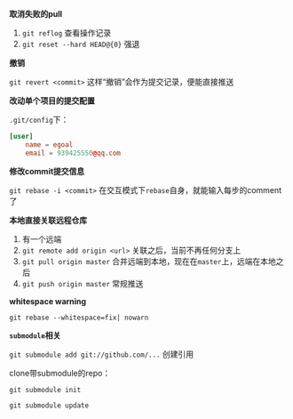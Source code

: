 **取消失败的pull**

1. `git reflog`  查看操作记录
2. `git reset --hard HEAD@{0}` 强退



**撤销**

`git revert <commit>` 这样“撤销”会作为提交记录，便能直接推送



**改动单个项目的提交配置**

`.git/config`下：

```toml
[user]
	name = egoal
	email = 939425550@qq.com
```



**修改commit提交信息**

`git rebase -i <commit>` 在交互模式下`rebase`自身，就能输入每步的comment了



**本地直接关联远程仓库**

1. 有一个远端
2. `git remote add origin <url>` 关联之后，当前不再任何分支上
3. `git pull origin master` 合并远端到本地，现在在`master`上，远端在本地之后
4. `git push origin master` 常规推送



**whitespace warning**

`git rebase --whitespace=fix| nowarn`



**`submodule`相关**

`git submodule add git://github.com/...` 创建引用

clone带submodule的repo：

`git submodule init`

`git submodule update`